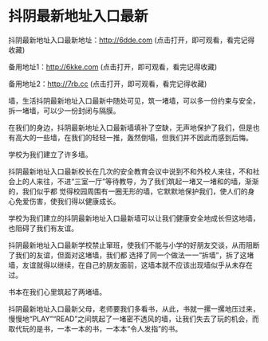 # 抖阴最新地址入口最新

抖阴最新地址入口最新地址：http://6dde.com (点击打开，即可观看，看完记得收藏)

备用地址1：http://6kke.com (点击打开，即可观看，看完记得收藏)

备用地址2：http://7rb.cc (点击打开，即可观看，看完记得收藏)



墙，生活抖阴最新地址入口最新中随处可见，筑一堵墙，可以多一份约束与安全，拆一堵墙，可以少一份封闭与隔膜。

在我们的身边，抖阴最新地址入口最新墙填补了空缺，无声地保护了我们，但是也有高大的一些墙，在我们的轻轻一推，轰然倒塌，但我们并不因此而感到后悔。

学校为我们建立了许多墙。

抖阴最新地址入口最新校长在几次的安全教育会议中说到不和外校人来往，不和社会上的人来往，不进“三室一厅”等待教导，为了我们筑起一堵又一堵和的墙，渐渐的，我们似乎都 觉得校园周围有一圈无形的墙，它默默地保护我们，使人们的身心免爱伤害，使我们得以健康成长。

学校为我们建立的抖阴最新地址入口最新墙可以让我们健康安全地成长但这地墙，也阻碍了我们有友谊。

抖阴最新地址入口最新学校禁止窜班，使我们不能与小学的好朋友交谈，从而阻断了我们的友谊，但面对这堵墙，我们都 选择了同一个做法一一“拆墙”，拆了这堵墙，友谊就得以继续，在自己的朋友面前，这墙本就不应该出现墙似乎从未存在过。

书本在我们心里筑起了两堵墙。

抖阴最新地址入口最新父母，老师要我们多看书，从此，书就一摞一摞地压过来，慢慢地“PLAY”“READ”之间筑起了一堵密不透风的墙，让我们失去了玩的机会，而取代玩的是书，一本一本的书，一本本“令人发指”的书。
